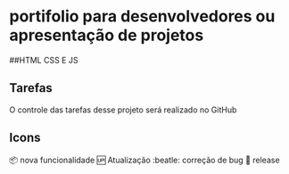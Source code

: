 # portifolio  para desenvolvedores ou apresentação de projetos
##HTML CSS E JS 

## Tarefas 

O controle das tarefas desse projeto será realizado no GitHub

## Icons 

:package: nova funcionalidade 
:up: Atualização
:beatle: correção de bug
:checkered_flag: release
